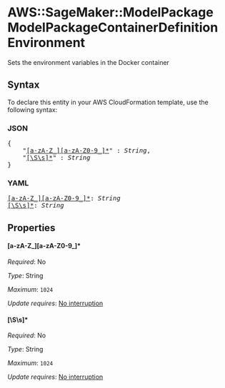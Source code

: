 # AWS::SageMaker::ModelPackage ModelPackageContainerDefinition Environment

Sets the environment variables in the Docker container

## Syntax

To declare this entity in your AWS CloudFormation template, use the following syntax:

### JSON

<pre>
{
    "<a href="#[a-za-z_][a-za-z0-9_]*" title="[a-zA-Z_][a-zA-Z0-9_]*">[a-zA-Z_][a-zA-Z0-9_]*</a>" : <i>String</i>,
    "<a href="#[\s\s]*" title="[\S\s]*">[\S\s]*</a>" : <i>String</i>
}
</pre>

### YAML

<pre>
<a href="#[a-za-z_][a-za-z0-9_]*" title="[a-zA-Z_][a-zA-Z0-9_]*">[a-zA-Z_][a-zA-Z0-9_]*</a>: <i>String</i>
<a href="#[\s\s]*" title="[\S\s]*">[\S\s]*</a>: <i>String</i>
</pre>

## Properties

#### \[a-zA-Z_][a-zA-Z0-9_]*

_Required_: No

_Type_: String

_Maximum_: <code>1024</code>

_Update requires_: [No interruption](https://docs.aws.amazon.com/AWSCloudFormation/latest/UserGuide/using-cfn-updating-stacks-update-behaviors.html#update-no-interrupt)

#### \[\S\s]*

_Required_: No

_Type_: String

_Maximum_: <code>1024</code>

_Update requires_: [No interruption](https://docs.aws.amazon.com/AWSCloudFormation/latest/UserGuide/using-cfn-updating-stacks-update-behaviors.html#update-no-interrupt)


